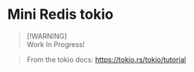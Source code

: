 # Mini Redis tokio

> [!WARNING]\
> Work In Progress!

> From the tokio docs: https://tokio.rs/tokio/tutorial
